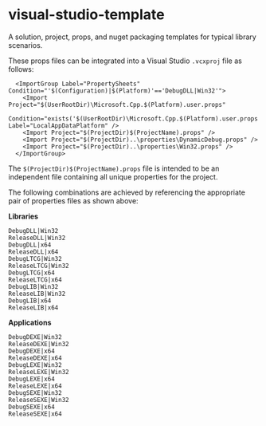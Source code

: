 visual-studio-template
======================

A solution, project, props, and nuget packaging templates for typical library scenarios.

These props files can be integrated into a Visual Studio `.vcxproj` file as follows:

```
  <ImportGroup Label="PropertySheets" Condition="'$(Configuration)|$(Platform)'=='DebugDLL|Win32'">
    <Import Project="$(UserRootDir)\Microsoft.Cpp.$(Platform).user.props"
       Condition="exists('$(UserRootDir)\Microsoft.Cpp.$(Platform).user.props')" Label="LocalAppDataPlatform" />
    <Import Project="$(ProjectDir)$(ProjectName).props" />
    <Import Project="$(ProjectDir)..\properties\DynamicDebug.props" />
    <Import Project="$(ProjectDir)..\properties\Win32.props" />
  </ImportGroup>
```

The `$(ProjectDir)$(ProjectName).props` file is intended to be an independent file containing all unique properties for the project.

The following combinations are achieved by referencing the appropriate pair of properties files as shown above:

**Libraries**
```
DebugDLL|Win32
ReleaseDLL|Win32
DebugDLL|x64
ReleaseDLL|x64
DebugLTCG|Win32
ReleaseLTCG|Win32
DebugLTCG|x64
ReleaseLTCG|x64
DebugLIB|Win32
ReleaseLIB|Win32
DebugLIB|x64
ReleaseLIB|x64
```
**Applications**
```
DebugDEXE|Win32
ReleaseDEXE|Win32
DebugDEXE|x64
ReleaseDEXE|x64
DebugLEXE|Win32
ReleaseLEXE|Win32
DebugLEXE|x64
ReleaseLEXE|x64
DebugSEXE|Win32
ReleaseSEXE|Win32
DebugSEXE|x64
ReleaseSEXE|x64
```
